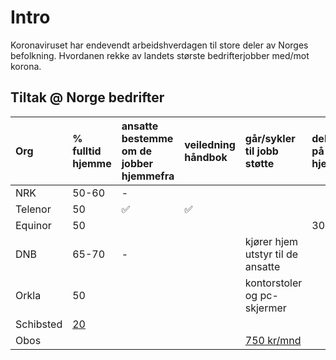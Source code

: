 # Intro
Koronaviruset har endevendt arbeidshverdagen til store deler av Norges befolkning. Hvordanen rekke av landets største bedrifterjobber med/mot korona.

## Tiltak @ Norge bedrifter
| Org | % fulltid hjemme | ansatte bestemme om de jobber hjemmefra| veiledning håndbok | går/sykler til jobb støtte |  dekker utstyr på hjemmekontor | 
| :--- | :--- | :--- |  :--- | :--- | :--- |  
| NRK | 50-60 | - |  | | |
| Telenor | 50 | :white_check_mark: | :white_check_mark: |  | 
| Equinor | 50 |  | |  |    3000 kr | 
| DNB | 65-70 | - | | kjører hjem utstyr til de ansatte | |
| Orkla | 50 | | | kontorstoler og pc-skjermer | |
| Schibsted | [20](https://www.dn.no/arbeidsliv/nrk/orkla/telenor/over-halvparten-av-de-ansatte-i-landets-storste-bedrifter-har-hjemmekontor-slik-blir-koronahosten-pa-norske-arbeidsplasser/2-1-857151) | 
| Obos |  |  |   | [750 kr/mnd](https://www.dn.no/arbeidsliv/koronaviruset/obos/hjemmekontor/obos-gir-ansatte-som-gar-eller-sykler-til-jobb-750-kroner-i-maneden/2-1-858490) |  |


